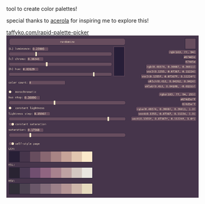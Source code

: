 tool to create color palettes!

special thanks to [acerola](https://www.youtube.com/watch?v=fv-wlo8yVhk) for inspiring me to explore this!

<a href="https://taffyko.com/rapid-palette-picker">taffyko.com/rapid-palette-picker
![screenshot](https://github.com/taffyko/rapid-palette-picker/blob/gh-pages/screenshot.png?raw=true)
</a>